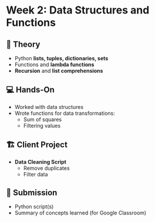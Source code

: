 # Week 2: Data Structures and Functions

## 📘 Theory
- Python **lists, tuples, dictionaries, sets**
- Functions and **lambda functions**
- **Recursion** and **list comprehensions**

## 💻 Hands-On
- Worked with data structures  
- Wrote functions for data transformations:  
  - Sum of squares  
  - Filtering values  

## 🏗️ Client Project
- **Data Cleaning Script**  
  - Remove duplicates  
  - Filter data  

## 📂 Submission
- Python script(s)  
- Summary of concepts learned (for Google Classroom)

